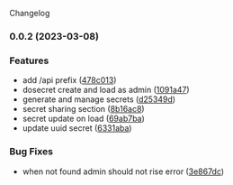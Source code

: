 Changelog
### 0.0.2 (2023-03-08)


### Features

* add /api prefix ([478c013](https://github.com/jamolpe/dosecret/commit/478c0138f191b8155db15fa5d4ace712c610a402))
* dosecret create and load as admin ([1091a47](https://github.com/jamolpe/dosecret/commit/1091a47fe3d15b86a1cb1ef12dfd003b8c692cea))
* generate and manage secrets ([d25349d](https://github.com/jamolpe/dosecret/commit/d25349df3200e1e677dd6587d62fdfa1b585fe32))
* secret sharing section ([8b16ac8](https://github.com/jamolpe/dosecret/commit/8b16ac8588bb7927315912f8458630f08ea7e914))
* secret update on load ([69ab7ba](https://github.com/jamolpe/dosecret/commit/69ab7ba5b0054e7c07eb70ca7f116fafd1960346))
* update uuid secret ([6331aba](https://github.com/jamolpe/dosecret/commit/6331aba5ccdb87483029aeca4987fc2d91f97510))


### Bug Fixes

* when not found admin should not rise error ([3e867dc](https://github.com/jamolpe/dosecret/commit/3e867dc8a52d1c1b03c7cc5e273d07befcffd30a))
